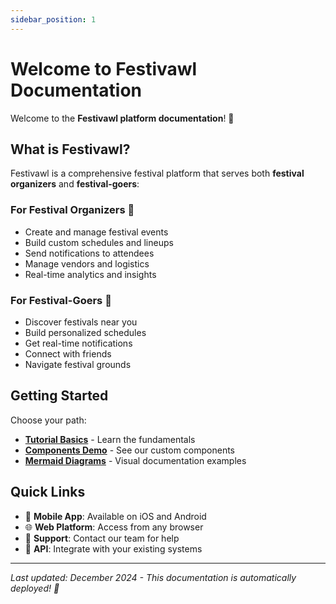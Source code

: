 ```yaml
---
sidebar_position: 1
---
```


# Welcome to Festivawl Documentation

Welcome to the **Festivawl platform documentation**! 🎪

## What is Festivawl?

Festivawl is a comprehensive festival platform that serves both **festival organizers** and **festival-goers**:

### For Festival Organizers 🎵
- Create and manage festival events
- Build custom schedules and lineups
- Send notifications to attendees
- Manage vendors and logistics
- Real-time analytics and insights

### For Festival-Goers 🎉
- Discover festivals near you
- Build personalized schedules
- Get real-time notifications
- Connect with friends
- Navigate festival grounds

## Getting Started

Choose your path:

- **[Tutorial Basics](./category/tutorial---basics)** - Learn the fundamentals
- **[Components Demo](./components-demo)** - See our custom components
- **[Mermaid Diagrams](./mermaid-demo)** - Visual documentation examples

## Quick Links

- 📱 **Mobile App**: Available on iOS and Android
- 🌐 **Web Platform**: Access from any browser
- 💬 **Support**: Contact our team for help
- 🔧 **API**: Integrate with your existing systems

---

*Last updated: December 2024 - This documentation is automatically deployed! 🚀*
